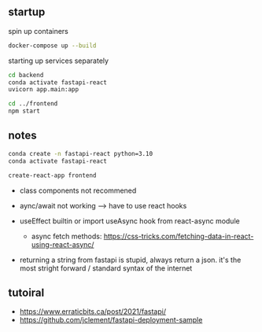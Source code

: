 ## startup

spin up containers

```bash
docker-compose up --build
```

starting up services separately

```bash
cd backend
conda activate fastapi-react
uvicorn app.main:app

cd ../frontend
npm start
```

## notes

```bash
conda create -n fastapi-react python=3.10
conda activate fastapi-react

create-react-app frontend
```

- class components not recommened
- aync/await not working --> have to use react hooks
- useEffect builtin or import useAsync hook from react-async module
	- async fetch methods: https://css-tricks.com/fetching-data-in-react-using-react-async/

- returning a string from fastapi is stupid, always return a json. it's the most stright forward / standard syntax of the internet



## tutoiral

- https://www.erraticbits.ca/post/2021/fastapi/
- https://github.com/jclement/fastapi-deployment-sample
